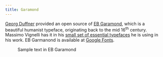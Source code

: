 ```yaml
---
title: Garamond
---
```

[Georg Duffner](http://www.georgduffner.at) provided an open source of [EB Garamond](http://www.georgduffner.at/ebgaramond/index.html), which is a beautiful humanist typeface, originating back to the mid 16<sup>th</sup> century. Massimo Vignelli has it in his [small set of essential typefaces](/assets/the-vignelli-canon.pdf) he is using in his work. EB Garmanond is available at [Google Fonts](https://fonts.google.com/specimen/EB+Garamond).

<figure>
<img src="/img/garamond-typeface.jpg" alt="">
<figcaption>
Sample text in EB Garamond
</figcaption>
</figure>